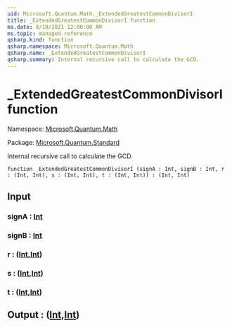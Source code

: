 ```yaml
---
uid: Microsoft.Quantum.Math._ExtendedGreatestCommonDivisorI
title: _ExtendedGreatestCommonDivisorI function
ms.date: 8/10/2021 12:00:00 AM
ms.topic: managed-reference
qsharp.kind: function
qsharp.namespace: Microsoft.Quantum.Math
qsharp.name: _ExtendedGreatestCommonDivisorI
qsharp.summary: Internal recursive call to calculate the GCD.
---
```


# _ExtendedGreatestCommonDivisorI function

Namespace: [Microsoft.Quantum.Math](xref:Microsoft.Quantum.Math)

Package: [Microsoft.Quantum.Standard](https://nuget.org/packages/Microsoft.Quantum.Standard)


Internal recursive call to calculate the GCD.

```qsharp
function _ExtendedGreatestCommonDivisorI (signA : Int, signB : Int, r : (Int, Int), s : (Int, Int), t : (Int, Int)) : (Int, Int)
```


## Input

### signA : [Int](xref:microsoft.quantum.qsharp.valueliterals#int-literals)




### signB : [Int](xref:microsoft.quantum.qsharp.valueliterals#int-literals)




### r : ([Int](xref:microsoft.quantum.qsharp.valueliterals#int-literals),[Int](xref:microsoft.quantum.qsharp.valueliterals#int-literals))




### s : ([Int](xref:microsoft.quantum.qsharp.valueliterals#int-literals),[Int](xref:microsoft.quantum.qsharp.valueliterals#int-literals))




### t : ([Int](xref:microsoft.quantum.qsharp.valueliterals#int-literals),[Int](xref:microsoft.quantum.qsharp.valueliterals#int-literals))





## Output : ([Int](xref:microsoft.quantum.qsharp.valueliterals#int-literals),[Int](xref:microsoft.quantum.qsharp.valueliterals#int-literals))

